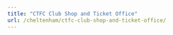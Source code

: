 ```yaml
---
title: "CTFC Club Shop and Ticket Office"
url: /cheltenham/ctfc-club-shop-and-ticket-office/
---
```

